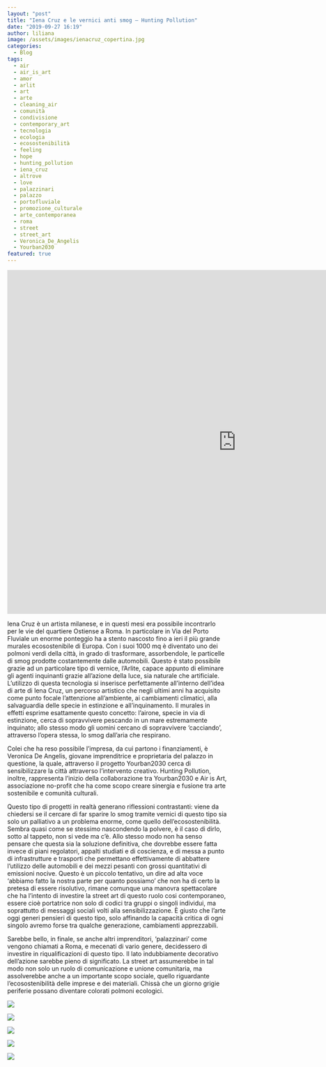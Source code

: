 ```yaml
---
layout: "post"
title: "Iena Cruz e le vernici anti smog – Hunting Pollution"
date: "2019-09-27 16:19"
author: liliana
image: /assets/images/ienacruz_copertina.jpg
categories:
  - Blog
tags:
  - air
  - air_is_art
  - amor
  - arlit
  - art
  - arte
  - cleaning_air
  - comunità
  - condivisione
  - contemporary_art
  - tecnologia
  - ecologia
  - ecosostenibilità
  - feeling
  - hope
  - hunting_pollution
  - iena_cruz
  - altrove
  - love
  - palazzinari
  - palazzo
  - portofluviale
  - promozione_culturale
  - arte_contemporanea
  - roma
  - street
  - street_art
  - Veronica_De_Angelis
  - Yourban2030
featured: true
---
```

<center><iframe width="1050" height="788" src="https://www.youtube.com/embed/nE_FmCjSjlA" frameborder="0" allow="accelerometer; autoplay; encrypted-media; gyroscope; picture-in-picture" allowfullscreen></iframe></center>

Iena Cruz è un artista milanese, e in questi mesi era possibile incontrarlo per le vie del quartiere Ostiense a Roma. In particolare in Via del Porto Fluviale un enorme ponteggio ha a stento nascosto fino a ieri il più grande murales ecosostenibile di Europa. Con i suoi 1000 mq è diventato uno dei polmoni verdi della città, in grado di trasformare, assorbendole, le particelle di smog prodotte costantemente dalle automobili. Questo è stato possibile grazie ad un particolare tipo di vernice, l’Arlite, capace appunto di eliminare gli agenti inquinanti grazie all’azione della luce, sia naturale che artificiale. L’utilizzo di questa tecnologia si inserisce perfettamente all’interno dell’idea di arte di Iena Cruz, un percorso artistico che negli ultimi anni ha acquisito come punto focale l’attenzione all’ambiente, ai cambiamenti climatici, alla salvaguardia delle specie in estinzione e all’inquinamento. Il murales in effetti esprime esattamente questo concetto: l’airone, specie in via di estinzione, cerca di sopravvivere pescando in un mare estremamente inquinato; allo stesso modo gli uomini cercano di sopravvivere ‘cacciando’, attraverso l’opera stessa, lo smog dall’aria che respirano.

Colei che ha reso possibile l’impresa, da cui partono i finanziamenti, è Veronica De Angelis, giovane imprenditrice e proprietaria del palazzo in questione, la quale, attraverso il progetto Yourban2030 cerca di sensibilizzare la città attraverso l’intervento creativo. Hunting Pollution, inoltre, rappresenta l’inizio della collaborazione tra Yourban2030 e Air is Art, associazione no-profit  che ha come scopo creare sinergia e fusione tra arte sostenibile e comunità culturali.

Questo tipo di progetti in realtà generano riflessioni contrastanti: viene da chiedersi se il cercare di far sparire lo smog tramite vernici di questo tipo sia solo un palliativo a un problema enorme, come quello dell’ecosostenibilità. Sembra quasi come se stessimo nascondendo la polvere, è il caso di dirlo, sotto al tappeto, non si vede ma c’è. Allo stesso modo non ha senso pensare che questa sia la soluzione definitiva, che dovrebbe essere fatta invece di piani regolatori, appalti studiati e di coscienza, e di messa a punto di infrastrutture e trasporti che permettano effettivamente di abbattere l’utilizzo delle automobili e dei mezzi pesanti con grossi quantitativi di emissioni nocive. Questo è  un piccolo tentativo, un dire ad alta voce ‘abbiamo fatto la nostra parte per quanto possiamo’ che non ha di certo la pretesa di essere risolutivo, rimane comunque una manovra  spettacolare che ha l’intento di investire la street art di questo ruolo cosi contemporaneo, essere cioè portatrice non solo di codici tra gruppi o singoli individui, ma soprattutto di messaggi sociali volti alla sensibilizzazione. È giusto che l’arte oggi generi pensieri di questo tipo, solo affinando la capacità critica di ogni singolo avremo forse tra qualche generazione, cambiamenti apprezzabili.

Sarebbe bello, in finale, se anche altri imprenditori, ‘palazzinari’ come vengono chiamati a Roma, e mecenati di vario genere, decidessero di investire in riqualificazioni di questo tipo. Il lato indubbiamente decorativo dell’azione sarebbe pieno di significato. La street art assumerebbe in tal modo non solo un ruolo di comunicazione e unione comunitaria, ma assolverebbe anche a un importante scopo sociale, quello riguardante l’ecosostenibilità delle imprese e dei materiali. Chissà che un giorno grigie periferie possano diventare colorati polmoni ecologici.

![](/orbitarte/assets/images/ienacruz_1.jpg)

![](/orbitarte/assets/images/ienacruz2.jpg)

![](/orbitarte/assets/images/ienacruz5.jpg)

![](/orbitarte/assets/images/ienacruz6.jpg)

![](/orbitarte/assets/images/ienacruz7.jpg)
